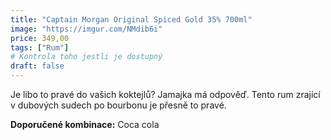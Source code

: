 ```yaml
---
title: "Captain Morgan Original Spiced Gold 35% 700ml"
image: "https://imgur.com/NMdib6i"
price: 349,00
tags: ["Rum"] 
# Kontrola toho jestli je dostupný
draft: false
---
```



Je libo to pravé do vašich koktejlů? Jamajka má odpověď. Tento rum zrající v dubových sudech po bourbonu je přesně to pravé.

**Doporučené kombinace:** Coca cola
